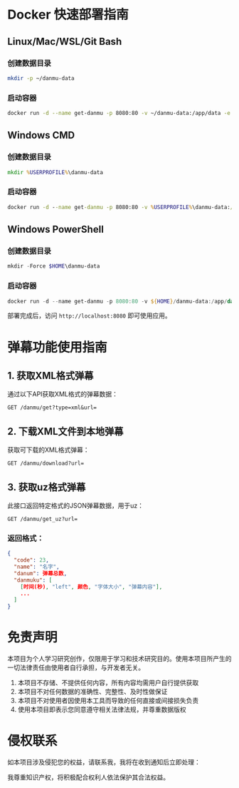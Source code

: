# Docker 快速部署指南

## Linux/Mac/WSL/Git Bash

### 创建数据目录
```bash
mkdir -p ~/danmu-data
```

### 启动容器
```bash
docker run -d --name get-danmu -p 8080:80 -v ~/danmu-data:/app/data -e FNOS_URL=http://localhost:5666 --restart=unless-stopped songnidedubai/getdanmu:latest
```

## Windows CMD

### 创建数据目录
```cmd
mkdir %USERPROFILE%\danmu-data
```

### 启动容器
```cmd
docker run -d --name get-danmu -p 8080:80 -v %USERPROFILE%\danmu-data:/app/data -e FNOS_URL=http://localhost:5666 --restart=unless-stopped songnidedubai/getdanmu:latest
```

## Windows PowerShell

### 创建数据目录
```powershell
mkdir -Force $HOME\danmu-data
```

### 启动容器
```powershell
docker run -d --name get-danmu -p 8080:80 -v ${HOME}/danmu-data:/app/data -e FNOS_URL=http://localhost:5666 --restart=unless-stopped songnidedubai/getdanmu:latest
```

部署完成后，访问 `http://localhost:8080` 即可使用应用。

# 弹幕功能使用指南

## 1. 获取XML格式弹幕

通过以下API获取XML格式的弹幕数据：

```
GET /danmu/get?type=xml&url=
```

## 2. 下载XML文件到本地弹幕

获取可下载的XML格式弹幕：

```
GET /danmu/download?url=
```

## 3. 获取uz格式弹幕

此接口返回特定格式的JSON弹幕数据，用于uz：

```
GET /danmu/get_uz?url=
```

### 返回格式：
```json
{
  "code": 23,
  "name": "名字",
  "danum": 弹幕总数,
  "danmuku": [
    [时间(秒), "left", 颜色, "字体大小", "弹幕内容"],
    ...
  ]
}
```

# 免责声明

本项目为个人学习研究创作，仅限用于学习和技术研究目的。使用本项目所产生的一切法律责任由使用者自行承担，与开发者无关。

1. 本项目不存储、不提供任何内容，所有内容均需用户自行提供获取
2. 本项目不对任何数据的准确性、完整性、及时性做保证
3. 本项目不对使用者因使用本工具而导致的任何直接或间接损失负责
4. 使用本项目即表示您同意遵守相关法律法规，并尊重数据版权

# 侵权联系

如本项目涉及侵犯您的权益，请联系我，我将在收到通知后立即处理：

我尊重知识产权，将积极配合权利人依法保护其合法权益。